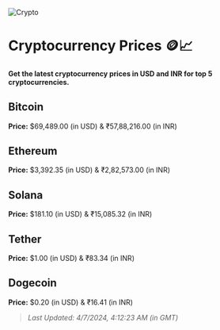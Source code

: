 
![Crypto](https://www.techguide.com.au/wp-content/uploads/2020/11/crypto3.jpeg)

# Cryptocurrency Prices 🪙📈

#### Get the latest cryptocurrency prices in USD and INR for top 5 cryptocurrencies.

## Bitcoin

**Price:** $69,489.00 (in USD) & ₹57,88,216.00 (in INR)

## Ethereum

**Price:** $3,392.35 (in USD) & ₹2,82,573.00 (in INR)

## Solana

**Price:** $181.10 (in USD) & ₹15,085.32 (in INR)

## Tether

**Price:** $1.00 (in USD) & ₹83.34 (in INR)

## Dogecoin

**Price:** $0.20 (in USD) & ₹16.41 (in INR)

> _Last Updated: 4/7/2024, 4:12:23 AM (in GMT)_
